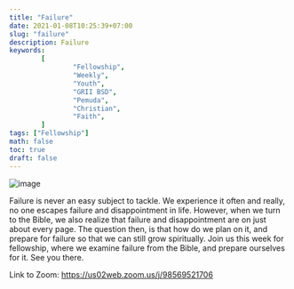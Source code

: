 ```yaml
---
title: "Failure"
date: 2021-01-08T10:25:39+07:00
slug: "failure"
description: Failure
keywords:
        [
                "Fellowship",
                "Weekly",
                "Youth",
                "GRII BSD",
                "Pemuda",
                "Christian",
                "Faith",
        ]
tags: ["Fellowship"]
math: false
toc: true
draft: false
---
```


![image](/images/events/20210109.jpeg)

Failure is never an easy subject to tackle. We experience it often and really, no one escapes failure and disappointment in life. However, when we turn to the Bible, we also realize that failure and disappointment are on just about every page. The question then, is that how do we plan on it, and prepare for failure so that we can still grow spiritually. Join us this week for fellowship, where we examine failure from the Bible, and prepare ourselves for it. See you there.

Link to Zoom: https://us02web.zoom.us/j/98569521706
